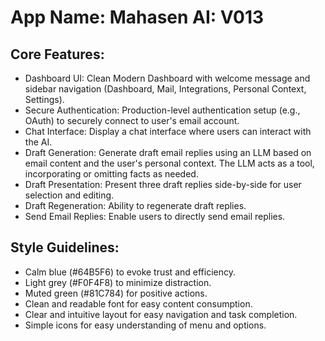 # **App Name**: Mahasen AI: V013

## Core Features:

- Dashboard UI: Clean Modern Dashboard with welcome message and sidebar navigation (Dashboard, Mail, Integrations, Personal Context, Settings).
- Secure Authentication: Production-level authentication setup (e.g., OAuth) to securely connect to user's email account.
- Chat Interface: Display a chat interface where users can interact with the AI.
- Draft Generation: Generate draft email replies using an LLM based on email content and the user's personal context. The LLM acts as a tool, incorporating or omitting facts as needed.
- Draft Presentation: Present three draft replies side-by-side for user selection and editing.
- Draft Regeneration: Ability to regenerate draft replies.
- Send Email Replies: Enable users to directly send email replies.

## Style Guidelines:

- Calm blue (#64B5F6) to evoke trust and efficiency.
- Light grey (#F0F4F8) to minimize distraction.
- Muted green (#81C784) for positive actions.
- Clean and readable font for easy content consumption.
- Clear and intuitive layout for easy navigation and task completion.
- Simple icons for easy understanding of menu and options.